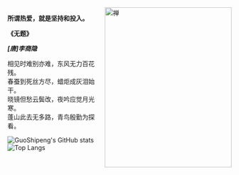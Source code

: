 <img align="right" src="https://img.qinhongzs.com/slide/2022/01/03/3925469033769037570.png" alt="禅" width="285px" height="360px" />

**所谓热爱，就是坚持和投入。**
<br />

**《无题》** 

***[唐]李商隐***

相见时难别亦难，东风无力百花残。<br />
春蚕到死丝方尽，蜡炬成灰泪始干。<br />
晓镜但愁云鬓改，夜吟应觉月光寒。<br />
蓬山此去无多路，青鸟殷勤为探看。


![GuoShipeng's GitHub stats](https://github-readme-stats.vercel.app/api?username=gspgsp&show_icons=true&theme=radical)
![Top Langs](https://github-readme-stats.vercel.app/api/top-langs/?username=gspgsp&layout=compact)
